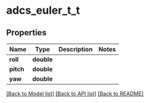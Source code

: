 # adcs_euler_t_t

## Properties
Name | Type | Description | Notes
------------ | ------------- | ------------- | -------------
**roll** | **double** |  | 
**pitch** | **double** |  | 
**yaw** | **double** |  | 

[[Back to Model list]](../README.md#documentation-for-models) [[Back to API list]](../README.md#documentation-for-api-endpoints) [[Back to README]](../README.md)



